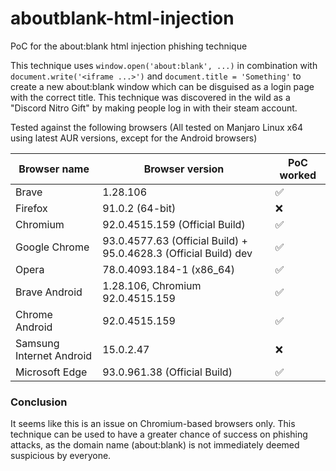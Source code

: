 # aboutblank-html-injection
PoC for the about:blank html injection phishing technique

This technique uses `window.open('about:blank', ...)` in combination with `document.write('<iframe ...>')` and `document.title = 'Something'` to create a new about:blank window which can be disguised as a login page with the correct title. This technique was discovered in the wild as a "Discord Nitro Gift" by making people log in with their steam account.

Tested against the following browsers (All tested on Manjaro Linux x64 using latest AUR versions, except for the Android browsers)

| Browser name             	| Browser version                                                  	| PoC worked 	|
|--------------------------	|------------------------------------------------------------------	|------------	|
| Brave                    	| 1.28.106                                                         	| ✅          	|
| Firefox                  	| 91.0.2 (64-bit)                                                  	| ❌          	|
| Chromium                 	| 92.0.4515.159 (Official Build)                                   	| ✅          	|
| Google Chrome            	| 93.0.4577.63 (Official Build) + 95.0.4628.3 (Official Build) dev 	| ✅          	|
| Opera                    	| 78.0.4093.184-1 (x86_64)                                         	| ✅          	|
| Brave Android            	| 1.28.106, Chromium 92.0.4515.159                                 	| ✅          	|
| Chrome Android           	| 92.0.4515.159                                                    	| ✅          	|
| Samsung Internet Android 	| 15.0.2.47                                                        	| ❌          	|
| Microsoft Edge           	| 93.0.961.38 (Official Build)                                     	| ✅          	|

### Conclusion
It seems like this is an issue on Chromium-based browsers only. This technique can be used to have a greater chance of success on phishing attacks, as the domain name (about:blank) is not immediately deemed suspicious by everyone.
